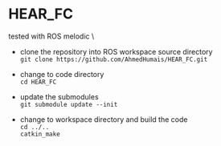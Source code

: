 # HEAR_FC

tested with ROS melodic \

* clone the repository into ROS workspace source directory \
` git clone https://github.com/AhmedHumais/HEAR_FC.git `

* change to code directory \
` cd HEAR_FC `

* update the submodules \
` git submodule update --init `

* change to workspace directory and build the code \
` cd ../.. `\
` catkin_make `
